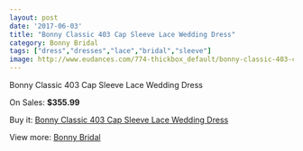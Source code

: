 ```yaml
---
layout: post
date: '2017-06-03'
title: "Bonny Classic 403 Cap Sleeve Lace Wedding Dress"
category: Bonny Bridal
tags: ["dress","dresses","lace","bridal","sleeve"]
image: http://www.eudances.com/774-thickbox_default/bonny-classic-403-cap-sleeve-lace-wedding-dress.jpg
---
```

Bonny Classic 403 Cap Sleeve Lace Wedding Dress

On Sales: **$355.99**
<a href="https://www.eudances.com/en/bonny-bridal/257-bonny-classic-403-cap-sleeve-lace-wedding-dress.html"><amp-img layout="responsive" width="600" height="600" src="//www.eudances.com/774-thickbox_default/bonny-classic-403-cap-sleeve-lace-wedding-dress.jpg" alt="Bonny Classic 403 Cap Sleeve Lace Wedding Dress 0" /></a>
<a href="https://www.eudances.com/en/bonny-bridal/257-bonny-classic-403-cap-sleeve-lace-wedding-dress.html"><amp-img layout="responsive" width="600" height="600" src="//www.eudances.com/775-thickbox_default/bonny-classic-403-cap-sleeve-lace-wedding-dress.jpg" alt="Bonny Classic 403 Cap Sleeve Lace Wedding Dress 1" /></a>

Buy it: [Bonny Classic 403 Cap Sleeve Lace Wedding Dress](https://www.eudances.com/en/bonny-bridal/257-bonny-classic-403-cap-sleeve-lace-wedding-dress.html "Bonny Classic 403 Cap Sleeve Lace Wedding Dress")

View more: [Bonny Bridal](https://www.eudances.com/en/3-bonny-bridal "Bonny Bridal")
